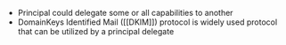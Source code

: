 - Principal could delegate some or all capabilities to another
- DomainKeys Identified Mail ([[DKIM]]) protocol is widely used protocol that can be utilized by a principal  delegate